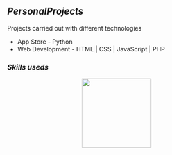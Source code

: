 ## <i><b>PersonalProjects</b></i>
Projects carried out with different technologies

- App Store - Python
- Web Development - HTML | CSS | JavaScript | PHP

### <i><b>Skills useds</b></i>
<p align="center">
<a href="https://github.com/tanonileandro/PersonalProjects">
  <img height="160em"  src="https://github-readme-stats.vercel.app/api/top-langs/?username=tanonileandro&layout=compact&langs_count=10&theme=dark&hide_title=True"/>
</a>
</p>
